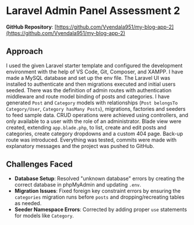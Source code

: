 # Laravel Admin Panel Assessment 2

**GitHub Repository**: [https://github.com/Vyendala951/my-blog-app-2](https://github.com/Vyendala951/my-blog-app-2)

## Approach

I used the given Laravel starter template and configured the development environment with the help of VS Code, Git, Composer, and XAMPP. I have made a MySQL database and set up the env file. The Laravel UI was installed to authenticate and then migrations executed and initial users seeded. There was the definition of admin routes with authentication middleware and route model binding of posts and categories. I have generated `Post` and `Category` models with relationships (`Post belongsTo Category/User`, `Category hasMany Posts`), migrations, factories and seeders to feed sample data. CRUD operations were achieved using controllers, and only available to a user with the role of an administrator. Blade view were created, extending `app.blade.php`, to list, create and edit posts and categories, create category dropdowns and a custom 404 page. Back-up route was introduced. Everything was tested, commits were made with explanatory messages and the project was pushed to GitHub.

## Challenges Faced

-   **Database Setup**: Resolved "unknown database" errors by creating the correct database in phpMyAdmin and updating `.env`.
-   **Migration Issues**: Fixed foreign key constraint errors by ensuring the `categories` migration runs before `posts` and dropping/recreating tables as needed.
-   **Seeder Namespace Errors**: Corrected by adding proper `use` statements for models like `Category`.
